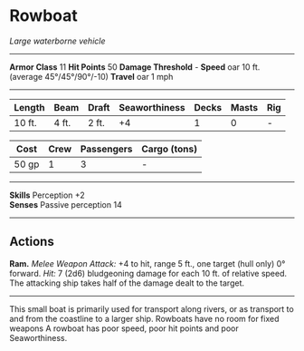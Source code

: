 # Rowboat

_Large waterborne vehicle_

---

**Armor Class** 11
**Hit Points** 50
**Damage Threshold** -
**Speed** oar 10 ft. (average 45°/45°/90°/-10)
**Travel** oar 1 mph

--- 

|  Length  |  Beam  |  Draft  | Seaworthiness | Decks | Masts |      Rig     |
| -------- | ------ | ------- | ------------- | ----- | ----- | ------------ |
|   10 ft. |  4 ft. |   2 ft. |            +4 |     1 |     0 |            - |

|    Cost   | Crew | Passengers | Cargo (tons) |
| --------- | ---- | ---------- | ------------ |
|     50 gp |    1 |          3 |            - |

---

**Skills** Perception +2  
**Senses** Passive perception 14

---

## Actions

**Ram.** _Melee Weapon Attack:_ +4 to hit, range 5 ft., one target (hull only) 0° forward. _Hit:_ 7 (2d6) bludgeoning damage for each 10 ft. of relative speed. The attacking ship takes half of the damage dealt to the target.

---

This small boat is primarily used for transport along rivers, or as transport to and from the coastline to a larger ship. Rowboats have no room for fixed weapons A rowboat has poor speed, poor hit points and poor Seaworthiness.
